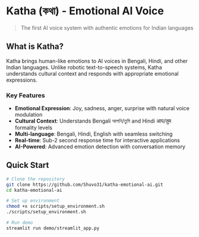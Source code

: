 # Katha (কথা) - Emotional AI Voice

> The first AI voice system with authentic emotions for Indian languages

## What is Katha?

Katha brings human-like emotions to AI voices in Bengali, Hindi, and other Indian languages. Unlike robotic text-to-speech systems, Katha understands cultural context and responds with appropriate emotional expressions.

### Key Features

- **Emotional Expression**: Joy, sadness, anger, surprise with natural voice modulation
- **Cultural Context**: Understands Bengali আপনি/তুমি and Hindi आप/तुम formality levels
- **Multi-language**: Bengali, Hindi, English with seamless switching
- **Real-time**: Sub-2 second response time for interactive applications
- **AI-Powered**: Advanced emotion detection with conversation memory

## Quick Start

```bash
# Clone the repository
git clone https://github.com/Shuvo31/katha-emotional-ai.git
cd katha-emotional-ai

# Set up environment
chmod +x scripts/setup_environment.sh
./scripts/setup_environment.sh

# Run demo
streamlit run demo/streamlit_app.py
